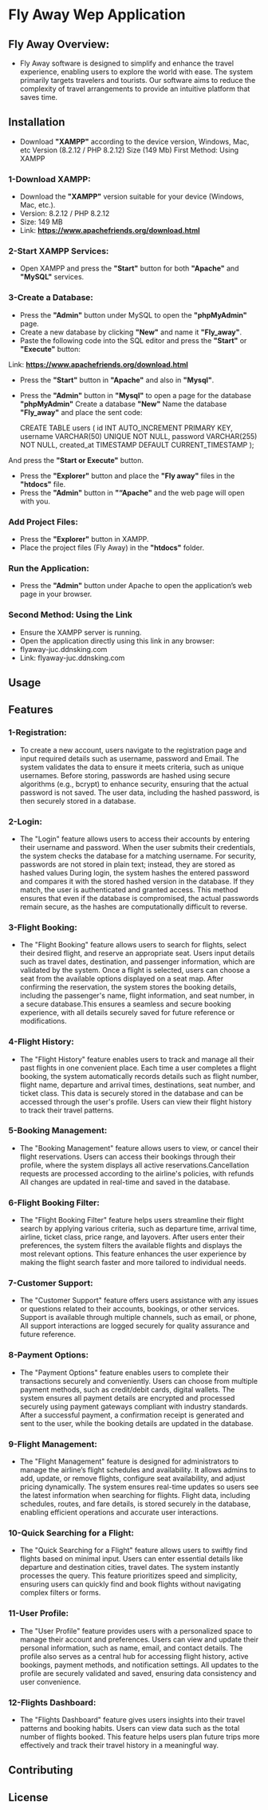 # Fly Away Wep Application
## Fly Away Overview:
 - Fly Away software is designed to simplify and enhance the travel experience, enabling
 users to explore the world with ease. The system primarily targets travelers and tourists.
 Our software aims to reduce the complexity of travel arrangements to provide an intuitive
 platform that saves time.
## Installation
- Download **"XAMPP"** according to the device version, Windows, Mac, etc 
Version (8.2.12 / PHP 8.2.12) Size (149 Mb)
First Method: Using XAMPP
### 1-Download XAMPP:
- Download the **"XAMPP"** version suitable for your device (Windows, Mac, etc.).
- Version: 8.2.12 / PHP 8.2.12
- Size: 149 MB
- Link: **https://www.apachefriends.org/download.html**
### 2-Start XAMPP Services:
- Open XAMPP and press the **"Start"** button for both **"Apache"** and **"MySQL"** services.
### 3-Create a Database:
- Press the **"Admin"** button under MySQL to open the **"phpMyAdmin"** page.
- Create a new database by clicking **"New"** and name it **"Fly_away"**.
- Paste the following code into the SQL editor and press the **"Start"** or **"Execute"** button:

Link: **https://www.apachefriends.org/download.html**
- Press the **"Start"** button in **"Apache"** and also in **"Mysql"**.
- Press the **"Admin"** button in **"Mysql"** to open a page for the database **"phpMyAdmin"** Create a database **"New"** Name the database **"Fly_away"** and place the sent code:
  
    CREATE TABLE users (
    id INT AUTO_INCREMENT PRIMARY KEY,
    username VARCHAR(50) UNIQUE NOT NULL,
    password VARCHAR(255) NOT NULL,
    created_at TIMESTAMP DEFAULT CURRENT_TIMESTAMP );
  
And press the **"Start or Execute"** button.
- Press the **"Explorer"** button and place the **"Fly away"** files in the **"htdocs"** file.
- Press the **"Admin"** button in **"“Apache"** and the web page will open with you.
### Add Project Files:
- Press the **"Explorer"** button in XAMPP.
- Place the project files (Fly Away) in the **"htdocs"** folder.
### Run the Application:
- Press the **"Admin"** button under Apache to open the application’s web page in your browser.
### Second Method: Using the Link
- Ensure the XAMPP server is running.
- Open the application directly using this link in any browser:
- flyaway-juc.ddnsking.com
- Link: flyaway-juc.ddnsking.com
## Usage
## Features 
### 1-Registration:
- To create a new account, users navigate to the registration page and input required details such as username, password and Email. The system validates the data to ensure it meets criteria, such as unique usernames. Before storing, passwords are hashed using secure algorithms (e.g., bcrypt) to enhance security, ensuring that the actual password is not saved. The user data, including the hashed password, is then securely stored in a database.
### 2-Login:
- The "Login" feature allows users to access their accounts by entering their username and password. When the user submits their credentials, the system checks the database for a matching username. For security, passwords are not stored in plain text; instead, they are stored as hashed values During login, the system hashes the entered password and compares it with the stored hashed version in the database. If they match, the user is authenticated and granted access. This method ensures that even if the database is compromised, the actual passwords remain secure, as the hashes are computationally difficult to reverse.
### 3-Flight Booking:
- The "Flight Booking" feature allows users to search for flights, select their desired flight, and reserve an appropriate seat. Users input details such as travel dates, destination, and passenger information, which are validated by the system. Once a flight is selected, users can choose a seat from the available options displayed on a seat map. After confirming the reservation, the system stores the booking details, including the passenger's name, flight information, and seat number, in a secure database.This ensures a seamless and secure booking experience, with all details securely saved for future reference or modifications.
### 4-Flight History:
- The "Flight History" feature enables users to track and manage all their past flights in one convenient place. Each time a user completes a flight booking, the system automatically records details such as flight number, flight name, departure and arrival times, destinations, seat number, and ticket class. This data is securely stored in the database and can be accessed through the user's profile. Users can view their flight history to track their travel patterns.
### 5-Booking Management: 
- The "Booking Management" feature allows users to view, or cancel their flight reservations. Users can access their bookings through their profile, where the system displays all active reservations.Cancellation requests are processed according to the airline's policies, with refunds All changes are updated in real-time and saved in the database.
### 6-Flight Booking Filter:
- The "Flight Booking Filter" feature helps users streamline their flight search by applying various criteria, such as departure time, arrival time, airline, ticket class, price range, and layovers. After users enter their preferences, the system filters the available flights and displays the most relevant options. This feature enhances the user experience by making the flight search faster and more tailored to individual needs.
### 7-Customer Support: 
- The "Customer Support" feature offers users assistance with any issues or questions related to their accounts, bookings, or other services. Support is available through multiple channels, such as  email, or phone, All support interactions are logged securely for quality assurance and future reference.
### 8-Payment Options: 
- The "Payment Options" feature enables users to complete their transactions securely and conveniently. Users can choose from multiple payment methods, such as credit/debit cards, digital wallets. The system ensures all payment details are encrypted and processed securely using payment gateways compliant with industry standards. After a successful payment, a confirmation receipt is generated and sent to the user, while the booking details are updated in the database.
### 9-Flight Management: 
- The "Flight Management" feature is designed for administrators to manage the airline’s flight schedules and availability. It allows admins to add, update, or remove flights, configure seat availability, and adjust pricing dynamically. The system ensures real-time updates so users see the latest information when searching for flights. Flight data, including schedules, routes, and fare details, is stored securely in the database, enabling efficient operations and accurate user interactions.
### 10-Quick Searching for a Flight: 
- The "Quick Searching for a Flight" feature allows users to swiftly find flights based on minimal input. Users can enter essential details like departure and destination cities, travel dates. The system instantly processes the query. This feature prioritizes speed and simplicity, ensuring users can quickly find and book flights without navigating complex filters or forms.
### 11-User Profile:
- The "User Profile" feature provides users with a personalized space to manage their account and preferences. Users can view and update their personal information, such as name, email, and contact details. The profile also serves as a central hub for accessing flight history, active bookings, payment methods, and notification settings. All updates to the profile are securely validated and saved, ensuring data consistency and user convenience.
### 12-Flights Dashboard: 
- The "Flights Dashboard" feature gives users insights into their travel patterns and booking habits. Users can view data such as the total number of flights booked. This feature helps users plan future trips more effectively and track their travel history in a meaningful way.
## Contributing
## License
